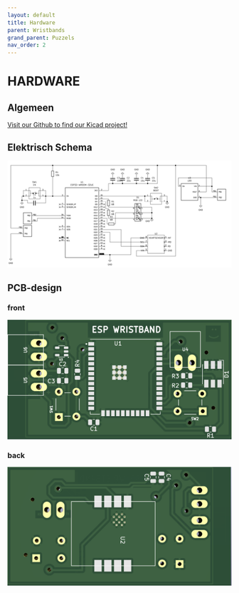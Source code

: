 ```yaml
---
layout: default
title: Hardware
parent: Wristbands
grand_parent: Puzzels
nav_order: 2
---
```

# HARDWARE
## Algemeen

[Visit our Github to find our Kicad project!](https://github.com/PLAN-IT-B/BachelorProefWristbands/tree/main/KiCad-project)

## Elektrisch Schema
![](elektrisch-schema.png)

## PCB-design
### front
![](pcb-front.png)
### back
![](pcb-back.png)
